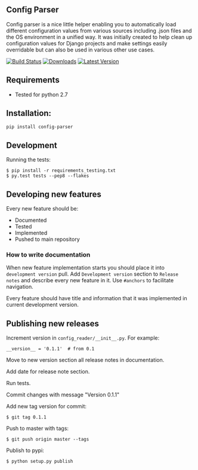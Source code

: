 ## Config Parser

Config parser is a nice little helper enabling you to automatically load different configuration values from various sources including .json files and the OS environment in a unified way.
It was initially created to help clean up configuration values for Django projects and make settings easily overridable but can also be used in various other use cases.

[![Build Status](https://travis-ci.org/dubsmash/config-parser.png?branch=master)](https://travis-ci.org/dubsmash/config-parser)
[![Downloads](https://pypip.in/download/config-parser/badge.png)](https://pypi.python.org/pypi/config-parser/)
[![Latest Version](https://pypip.in/version/config-parser/badge.png)](https://pypi.python.org/pypi/config-parser/)


## Requirements

* Tested for python 2.7

## Installation:

    pip install config-parser

## Development

Running the tests:

    
    $ pip install -r requirements_testing.txt
    $ py.test tests --pep8 --flakes

## Developing new features

Every new feature should be:

* Documented
* Tested
* Implemented
* Pushed to main repository

### How to write documentation

When new feature implementation starts you should place it into `development version` pull. Add `Development version`
section to `Release notes` and describe every new feature in it. Use `#anchors` to facilitate navigation.

Every feature should have title and information that it was implemented in current development version.


## Publishing new releases

Increment version in `config_reader/__init__.py`. For example:

    __version__ = '0.1.1'  # from 0.1

Move to new version section all release notes in documentation.

Add date for release note section.

Run tests.

Commit changes with message "Version 0.1.1"

Add new tag version for commit:

    $ git tag 0.1.1

Push to master with tags:

    $ git push origin master --tags

Publish to pypi:

    $ python setup.py publish
